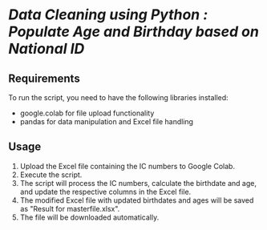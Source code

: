 # ***Data Cleaning using Python : Populate Age and Birthday based on National ID***


## Requirements
To run the script, you need to have the following libraries installed:

- google.colab for file upload functionality
- pandas for data manipulation and Excel file handling

## Usage
1. Upload the Excel file containing the IC numbers to Google Colab.
2. Execute the script.
3. The script will process the IC numbers, calculate the birthdate and age, and update the respective columns in the Excel file.
4. The modified Excel file with updated birthdates and ages will be saved as "Result for masterfile.xlsx".
5. The file will be downloaded automatically.

